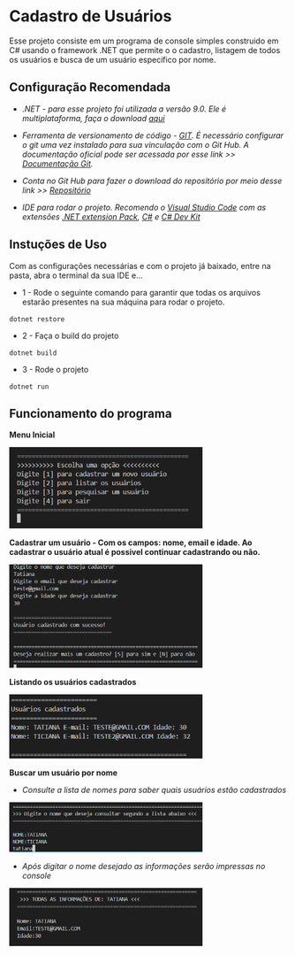 # Cadastro de Usuários

Esse projeto consiste em um programa de console simples construido em C# usando o framework .NET que permite o o cadastro, listagem de todos os usuários e busca de um usuário especifico por nome.

## Configuração Recomendada



 - *.NET - para esse projeto foi utilizada a versão 9.0. Ele é multiplataforma, faça o download [aqui](https://dotnet.microsoft.com/pt-br/download)*

 - *Ferramenta de versionamento de código - [GIT](https://git-scm.com/downloads). É necessário configurar o git uma vez instalado para sua vinculação com o Git Hub. A documentação oficial pode ser acessada por esse link >> [Documentação Git](https://git-scm.com/docs).*

 - *Conta no Git Hub para fazer o download do repositório por meio desse link >> [Repositório](https://github.com/biizerrah/Cadastro-de-Usuarios)* 

 - *IDE para rodar o projeto. Recomendo o [Visual Studio Code](https://code.visualstudio.com/download) com as extensões [.NET extension Pack](https://marketplace.visualstudio.com/items?itemName=ms-dotnettools.vscode-dotnet-pack), [C#](https://marketplace.visualstudio.com/items?itemName=ms-dotnettools.csharp) e [C# Dev Kit](https://marketplace.visualstudio.com/items?itemName=ms-dotnettools.csdevkit)*

 ## Instuções de Uso

Com as configurações necessárias e com o projeto já baixado, entre na pasta, abra o terminal da sua IDE e...

* 1 - Rode o seguinte comando para garantir que todas os arquivos estarão presentes na sua máquina para rodar o projeto.
~~~
dotnet restore
~~~

* 2 - Faça o build do projeto
~~~
dotnet build
~~~

* 3 - Rode o projeto
~~~
dotnet run
~~~

## Funcionamento do programa

**Menu Inicial**

<img src='./assets/Menu.png' width='350'>

**Cadastrar um usuário - Com os campos: nome, email e idade. Ao cadastrar o usuário atual é possivel continuar cadastrando ou não.**

<img src='./assets/Cadastrar.png' width='350'>

**Listando os usuários cadastrados**

<img src='./assets/Listar.png' width='350'>

**Buscar um usuário por nome**

 - *Consulte a lista de nomes para saber quais usuários estão cadastrados*

<img src='./assets/Buscar.png' width='350'>


 - *Após digitar o nome desejado as informações serão impressas no console*

 <img src='./assets/Buscar02.png' width='350'>



